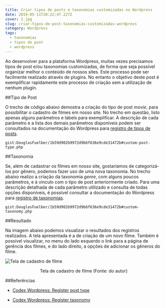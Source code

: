 ```yaml
---
title: Criar tipos de posts e taxonomias customizadas no Wordpress
date: 2019-05-11T20:22:47.227Z
cover: 2.jpg
slug: criar-tipos-de-post-taxonomias-customizadas-wordpress
category: Wordpress
tags:
  - taxonomias
  - tipos de post
  - wordpress
---
```


Ao desenvolver para a plataforma Wordpress, muitas vezes precisamos tipos de post e/ou taxonomias customizadas, de forma que seja possível organizar melhor o conteúdo de nossos sites. Este processo pode ser facilmente realizado através de plugins. No entanto o objetivo deste post é exemplificar rapidamente este processo de criação sem a utilização de nenhum plugin.

##Tipo de Post

O trecho de código abaixo demostra a criação do tipo de post *movie*, para possibilitar o cadastro de filmes em nosso site. No trecho em questão, listo apenas alguns parâmetros e labels para exemplificar. A descrição de cada parâmetro e a lista dos demais parâmetros disponíveis podem ser consultados na documentação do Wordpress para [registro de tipos de posts](https://codex.wordpress.org/Function_Reference/register_post_type).

`gist:DouglasFuelber/1b59d902b9972d9b6f636e9cde31472b#custom-post-type.php`

##Taxonomia

Se, além de cadastrar os filmes em nosso site, gostaríamos de categorizá-los por gênero, podemos fazer uso de uma nova taxonomia. No trecho abaixo realizo a criação da taxonomia *genre*, com alguns poucos parâmetros, e à vinculo com o tipo de post anteriormente criado. Para uma descrição detalhada de cada parâmetro utilizado e consulta de todas opções disponíveis, é possível consultar a documentação do Wordpress para [registro de taxonomias](https://codex.wordpress.org/Function_Reference/register_taxonomy).

`gist:DouglasFuelber/1b59d902b9972d9b6f636e9cde31472b#custom-taxonomy.php`

##Resultado

Na imagem abaixo podemos visualizar o resultados dos registros realizados. A tela apresentada é a de criação de um novo filme. Também é possível visualizar, no menu do lado esquerdo o link para a página de gerência dos filmes, e do lado direito, a opções de adicionar os gêneros do filme.

![Tela de cadastro de filme](/assets/custom-post-type.png "Tela de cadastro de filme")
<center>Tela de cadastro de filme (Fonte: do autor)</center>

##Referências

- [Codex Wordpress: Register post type](https://codex.wordpress.org/Function_Reference/register_post_type)

- [Codex Wordpress: Register taxonomy](https://codex.wordpress.org/Function_Reference/register_taxonomy)
